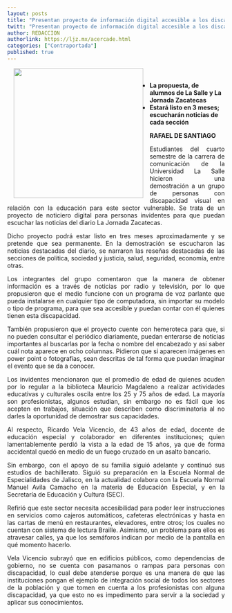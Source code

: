 ```yaml
---
layout: posts
title: "Presentan proyecto de información digital accesible a los discapacitados visuales"
twitt: "Presentan proyecto de información digital accesible a los discapacitados visuales"
author: REDACCION
authorlink: https://ljz.mx/acercade.html
categories: ["Contraportada"]
published: true
---
```

<p style="text-align: justify;">
  <div>
    <strong><img src="images/stories/fotos_marzo/contra invidentes.jpg" border="0" width="300" style="margin-left: 15px; margin-right: 15px; float: left;" /><br /></strong>
  </div>
  
  <ul>
    <li>
      <strong>La propuesta, de alumnos de La Salle y La Jornada Zacatecas</strong>
    </li>
    <li>
      <strong>Estará listo en 3 meses; escucharán noticias de cada sección</strong>
    </li>
  </ul>
</p>

<p style="text-align: justify;">
  <strong>RAFAEL DE SANTIAGO</strong>
</p>

<p style="text-align: justify;">
  Estudiantes del cuarto semestre de la carrera de comunicación de la Universidad La Salle hicieron una demostración a un grupo de personas con discapacidad visual en relación con la educación para este sector vulnerable. Se trata de un proyecto de noticiero digital para personas invidentes para que puedan escuchar las noticias del diario La Jornada Zacatecas.
</p>

<p style="text-align: justify;">
  Dicho proyecto podrá estar listo en tres meses aproximadamente y se pretende que sea permanente. En la demostración se escucharon las noticias destacadas del diario, se narraron las reseñas destacadas de las secciones de política, sociedad y justicia, salud, seguridad, economía, entre otras.
</p>

<p style="text-align: justify;">
  Los integrantes del grupo comentaron que la manera de obtener información es a través de noticias por radio y televisión, por lo que propusieron que el medio funcione con un programa de voz parlante que pueda instalarse en cualquier tipo de computadora, sin importar su modelo o tipo de programa, para que sea accesible y puedan contar con él quienes tienen esta discapacidad.
</p>

<p style="text-align: justify;">
  También propusieron que el proyecto cuente con hemeroteca para que, si no pueden consultar el periódico diariamente, puedan enterarse de noticias importantes al buscarlas por la fecha o nombre del encabezado y así saber cuál nota aparece en ocho columnas. Pidieron que si aparecen imágenes en power point o fotografías, sean descritas de tal forma que puedan imaginar el evento que se da a conocer.
</p>

<p style="text-align: justify;">
  Los invidentes mencionaron que el promedio de edad de quienes acuden por lo regular a la biblioteca Mauricio Magdaleno a realizar actividades educativas y culturales oscila entre los 25 y 75 años de edad. La mayoría son profesionistas, algunos estudian, sin embargo no es fácil que los acepten en trabajos, situación que describen como discriminatoria al no darles la oportunidad de demostrar sus capacidades.
</p>

<p style="text-align: justify;">
  Al respecto, Ricardo Vela Vicencio, de 43 años de edad, docente de educación especial y colaborador en diferentes instituciones; quien lamentablemente perdió la vista a la edad de 15 años, ya que de forma accidental quedó en medio de un fuego cruzado en un asalto bancario.
</p>

<p style="text-align: justify;">
  Sin embargo, con el apoyo de su familia siguió adelante y continuó sus estudios de bachillerato. Siguió su preparación en la Escuela Normal de Especialidades de Jalisco, en la actualidad colabora con la Escuela Normal Manuel Avila Camacho en la materia de Educación Especial, y en la Secretaría de Educación y Cultura (SEC).
</p>

<p style="text-align: justify;">
  Refirió que este sector necesita accesibilidad para poder leer instrucciones en servicios como cajeros automáticos, cafeteras electrónicas y hasta en las cartas de menú en restaurantes, elevadores, entre otros; los cuales no cuentan con sistema de lectura Braille. Asimismo, un problema para ellos es atravesar calles, ya que los semáforos indican por medio de la pantalla en qué momento hacerlo.
</p>

<p style="text-align: justify;">
  Vela Vicencio subrayó que en edificios públicos, como dependencias de gobierno, no se cuenta con pasamanos o rampas para personas con discapacidad, lo cual debe atenderse porque es una manera de que las instituciones pongan el ejemplo de integración social de todos los sectores de la población y que tomen en cuenta a los profesionistas con alguna discapacidad, ya que esto no es impedimento para servir a la sociedad y aplicar sus conocimientos.
</p>
